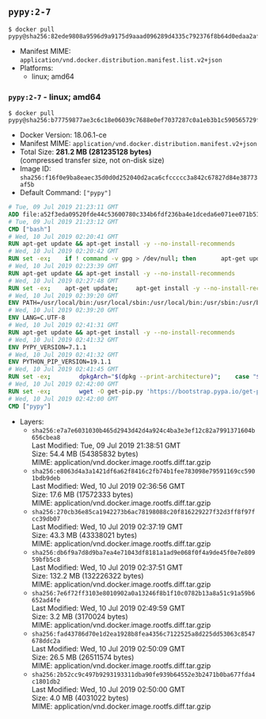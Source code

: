 ## `pypy:2-7`

```console
$ docker pull pypy@sha256:82ede9808a9596d9a9175d9aaad096289d4335c792376f8b64d0edaa2afd9f4c
```

-	Manifest MIME: `application/vnd.docker.distribution.manifest.list.v2+json`
-	Platforms:
	-	linux; amd64

### `pypy:2-7` - linux; amd64

```console
$ docker pull pypy@sha256:b77759877ae3c6c18e06039c7688e0ef7037287c0a1eb3b1c590565729ff2070
```

-	Docker Version: 18.06.1-ce
-	Manifest MIME: `application/vnd.docker.distribution.manifest.v2+json`
-	Total Size: **281.2 MB (281235128 bytes)**  
	(compressed transfer size, not on-disk size)
-	Image ID: `sha256:f16f0e9ba8eaec35d0d0d252040d2aca6cfccccc3a842c67827d84e38773af5b`
-	Default Command: `["pypy"]`

```dockerfile
# Tue, 09 Jul 2019 21:23:11 GMT
ADD file:a52f3eda09520fde44c53600780c334b6fdf236ba4e1dceda6e071ee071b51ae in / 
# Tue, 09 Jul 2019 21:23:12 GMT
CMD ["bash"]
# Wed, 10 Jul 2019 02:20:41 GMT
RUN apt-get update && apt-get install -y --no-install-recommends 		ca-certificates 		curl 		netbase 		wget 	&& rm -rf /var/lib/apt/lists/*
# Wed, 10 Jul 2019 02:20:42 GMT
RUN set -ex; 	if ! command -v gpg > /dev/null; then 		apt-get update; 		apt-get install -y --no-install-recommends 			gnupg 			dirmngr 		; 		rm -rf /var/lib/apt/lists/*; 	fi
# Wed, 10 Jul 2019 02:23:39 GMT
RUN apt-get update && apt-get install -y --no-install-recommends 		bzr 		git 		mercurial 		openssh-client 		subversion 				procps 	&& rm -rf /var/lib/apt/lists/*
# Wed, 10 Jul 2019 02:27:48 GMT
RUN set -ex; 	apt-get update; 	apt-get install -y --no-install-recommends 		autoconf 		automake 		bzip2 		dpkg-dev 		file 		g++ 		gcc 		imagemagick 		libbz2-dev 		libc6-dev 		libcurl4-openssl-dev 		libdb-dev 		libevent-dev 		libffi-dev 		libgdbm-dev 		libgeoip-dev 		libglib2.0-dev 		libgmp-dev 		libjpeg-dev 		libkrb5-dev 		liblzma-dev 		libmagickcore-dev 		libmagickwand-dev 		libncurses5-dev 		libncursesw5-dev 		libpng-dev 		libpq-dev 		libreadline-dev 		libsqlite3-dev 		libssl-dev 		libtool 		libwebp-dev 		libxml2-dev 		libxslt-dev 		libyaml-dev 		make 		patch 		unzip 		xz-utils 		zlib1g-dev 				$( 			if apt-cache show 'default-libmysqlclient-dev' 2>/dev/null | grep -q '^Version:'; then 				echo 'default-libmysqlclient-dev'; 			else 				echo 'libmysqlclient-dev'; 			fi 		) 	; 	rm -rf /var/lib/apt/lists/*
# Wed, 10 Jul 2019 02:39:20 GMT
ENV PATH=/usr/local/bin:/usr/local/sbin:/usr/local/bin:/usr/sbin:/usr/bin:/sbin:/bin
# Wed, 10 Jul 2019 02:39:20 GMT
ENV LANG=C.UTF-8
# Wed, 10 Jul 2019 02:41:31 GMT
RUN apt-get update && apt-get install -y --no-install-recommends 		tcl 		tk 	&& rm -rf /var/lib/apt/lists/*
# Wed, 10 Jul 2019 02:41:32 GMT
ENV PYPY_VERSION=7.1.1
# Wed, 10 Jul 2019 02:41:32 GMT
ENV PYTHON_PIP_VERSION=19.1.1
# Wed, 10 Jul 2019 02:41:45 GMT
RUN set -ex; 		dpkgArch="$(dpkg --print-architecture)"; 	case "${dpkgArch##*-}" in 		amd64) pypyArch='linux64'; sha256='73b09ef0860eb9ad7997af3030b22909806a273d90786d78420926df53279d66' ;; 		i386) pypyArch='linux32'; sha256='41ca390a76ca0d47b8353a0d6a20d5aab5fad8b0bb647b960d8c33e873d18ef5' ;; 		*) echo >&2 "error: current architecture ($dpkgArch) does not have a corresponding PyPy $PYPY_VERSION binary release"; exit 1 ;; 	esac; 		wget -O pypy.tar.bz2 "https://bitbucket.org/pypy/pypy/downloads/pypy2.7-v${PYPY_VERSION}-${pypyArch}.tar.bz2" --progress=dot:giga; 	echo "$sha256 *pypy.tar.bz2" | sha256sum -c; 	tar -xjC /usr/local --strip-components=1 -f pypy.tar.bz2; 	find /usr/local/lib-python -depth -type d -a \( -name test -o -name tests \) -exec rm -rf '{}' +; 	rm pypy.tar.bz2; 		pypy --version; 		if [ -f /usr/local/lib_pypy/_ssl_build.py ]; then 		cd /usr/local/lib_pypy; 		pypy _ssl_build.py; 	fi
# Wed, 10 Jul 2019 02:42:00 GMT
RUN set -ex; 		wget -O get-pip.py 'https://bootstrap.pypa.io/get-pip.py'; 		pypy get-pip.py 		--disable-pip-version-check 		--no-cache-dir 		"pip==$PYTHON_PIP_VERSION" 	; 	pip --version; 		rm -f get-pip.py
# Wed, 10 Jul 2019 02:42:00 GMT
CMD ["pypy"]
```

-	Layers:
	-	`sha256:e7a7e6031030b465d2943d42d4a924c4ba3e3ef12c82a7991371604b656cbea8`  
		Last Modified: Tue, 09 Jul 2019 21:38:51 GMT  
		Size: 54.4 MB (54385832 bytes)  
		MIME: application/vnd.docker.image.rootfs.diff.tar.gzip
	-	`sha256:e8063d4a3a1421df6a62f8416c2fb74b1fee783098e79591169cc5901bdb9deb`  
		Last Modified: Wed, 10 Jul 2019 02:36:56 GMT  
		Size: 17.6 MB (17572333 bytes)  
		MIME: application/vnd.docker.image.rootfs.diff.tar.gzip
	-	`sha256:270cb36e85ca1942273b6ac78198088c20f816229227f32d3ff8f97fcc39db07`  
		Last Modified: Wed, 10 Jul 2019 02:37:19 GMT  
		Size: 43.3 MB (43338021 bytes)  
		MIME: application/vnd.docker.image.rootfs.diff.tar.gzip
	-	`sha256:db6f9a7d8d9ba7ea4e71043df8181a1ad9e068f0f4a9de45f0e7e80959bfb5c8`  
		Last Modified: Wed, 10 Jul 2019 02:37:51 GMT  
		Size: 132.2 MB (132226322 bytes)  
		MIME: application/vnd.docker.image.rootfs.diff.tar.gzip
	-	`sha256:7e6f72ff3103e8010902a0a13246f8b1f10c0782b13a8a51c91a59b6652ad4fe`  
		Last Modified: Wed, 10 Jul 2019 02:49:59 GMT  
		Size: 3.2 MB (3170024 bytes)  
		MIME: application/vnd.docker.image.rootfs.diff.tar.gzip
	-	`sha256:fad43786d70e1d2ea1928b8fea4356c7122525a8d225dd53063c8547678ddc2a`  
		Last Modified: Wed, 10 Jul 2019 02:50:09 GMT  
		Size: 26.5 MB (26511574 bytes)  
		MIME: application/vnd.docker.image.rootfs.diff.tar.gzip
	-	`sha256:2b52cc9c497b9293193311dba90fe939b64552e3b2471b0ba677fda4c1801db2`  
		Last Modified: Wed, 10 Jul 2019 02:50:00 GMT  
		Size: 4.0 MB (4031022 bytes)  
		MIME: application/vnd.docker.image.rootfs.diff.tar.gzip
